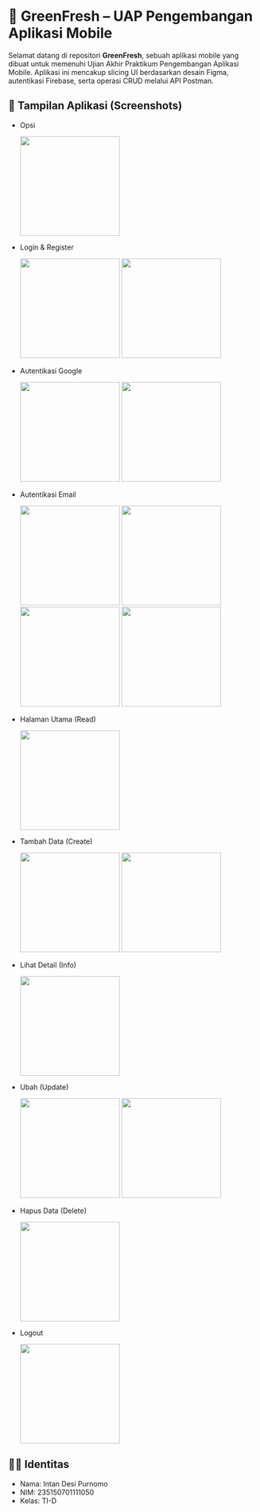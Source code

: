 # 📱 GreenFresh – UAP Pengembangan Aplikasi Mobile

Selamat datang di repositori **GreenFresh**, sebuah aplikasi mobile yang dibuat untuk memenuhi Ujian Akhir Praktikum Pengembangan Aplikasi Mobile. Aplikasi ini mencakup slicing UI berdasarkan desain Figma, autentikasi Firebase, serta operasi CRUD melalui API Postman.

## 📸 Tampilan Aplikasi (Screenshots)
- Opsi

  <img src="https://github.com/user-attachments/assets/cabbc736-d318-42ff-83be-affaa202d86e" width="200"/>

- Login & Register

  <img src="https://github.com/user-attachments/assets/46d11c6b-314d-4292-b831-2f83fc62bf43" width="200"/> <img src="https://github.com/user-attachments/assets/6ee6254a-90bf-48f0-9026-33a83fec9bdd" width="200"/>

- Autentikasi Google

  <img src="https://github.com/user-attachments/assets/46d11c6b-314d-4292-b831-2f83fc62bf43" width="200"/> <img src="https://github.com/user-attachments/assets/fdf424fa-db8d-41d6-aada-06b120473a5c" width="200"/>

- Autentikasi Email

  <img src="https://github.com/user-attachments/assets/03037261-45f1-482a-a4d3-9fb5827e881c" width="200"/> <img src="https://github.com/user-attachments/assets/9bce62a4-6aa7-4559-8217-31619c5c5ad6" width="200"/> <img src="https://github.com/user-attachments/assets/60ea305c-6d21-4453-aefc-6ca0c818f470" width="200"/> <img src="https://github.com/user-attachments/assets/92692b75-9b6f-4f58-b7b8-48cb930937ba" width="200"/>

- Halaman Utama (Read)

  <img src="https://github.com/user-attachments/assets/92692b75-9b6f-4f58-b7b8-48cb930937ba" width="200"/>

- Tambah Data (Create)

  <img src="https://github.com/user-attachments/assets/6d8b5f65-675a-4e4e-b5d2-4193c4db4728" width="200"/> <img src="https://github.com/user-attachments/assets/347813ff-a621-4006-9f33-6b15725957d2" width="200"/>

- Lihat Detail (Info)

  <img src="https://github.com/user-attachments/assets/e3936bf9-1fe3-4168-b276-51c104666a5e" width="200"/>

- Ubah (Update)

  <img src="https://github.com/user-attachments/assets/ffe216ac-fbfb-438d-9de0-215c49e40d5b" width="200"/> <img src="https://github.com/user-attachments/assets/d4f64bc9-43de-4bf3-bcd1-e878f047a096" width="200"/>

- Hapus Data (Delete)

  <img src="https://github.com/user-attachments/assets/48058ecd-671f-4c82-9760-669c93afbc29" width="200"/>

- Logout

  <img src="https://github.com/user-attachments/assets/0b0ae030-8870-4fe8-baba-4a2596ab8dc2" width="200"/>

## 👨‍💻 Identitas
- Nama: Intan Desi Purnomo
- NIM: 235150701111050
- Kelas: TI-D
